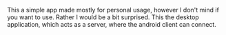 This a simple app made mostly for personal usage, however I don't mind if you want to use.
Rather I would be a bit surprised.
This the desktop application, which acts as a server, where the android client can connect.